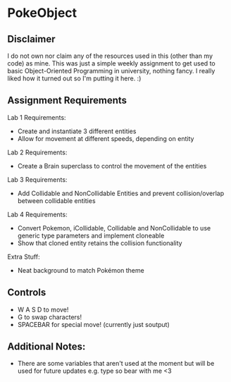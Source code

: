# PokeObject

## Disclaimer
I do not own nor claim any of the resources used in this (other than my code) as mine. This was just a simple weekly assignment to get used to basic Object-Oriented Programming in university, nothing fancy. I really liked how it turned out so I'm putting it here. :)

## Assignment Requirements
Lab 1 Requirements:
- Create and instantiate 3 different entities
- Allow for movement at different speeds, depending on entity

Lab 2 Requirements:
- Create a Brain superclass to control the movement of the entities

Lab 3 Requirements:
- Add Collidable and NonCollidable Entities and prevent collision/overlap between collidable entities

Lab 4 Requirements:
- Convert Pokemon, iCollidable, Collidable and NonCollidable to use generic type parameters and implement cloneable
- Show that cloned entity retains the collision functionality

Extra Stuff:
- Neat background to match Pokémon theme

## Controls
- W A S D to move!
- G to swap characters!
- SPACEBAR for special move! (currently just soutput)

## Additional Notes:
- There are some variables that aren't used at the moment but will be used for future updates e.g. type so bear with me <3
